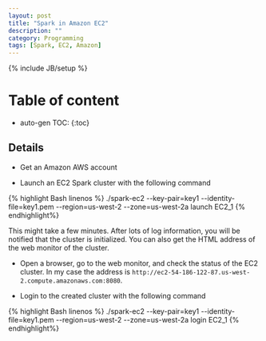 ```yaml
---
layout: post
title: "Spark in Amazon EC2"
description: ""
category: Programming
tags: [Spark, EC2, Amazon]
---
```

{% include JB/setup %}
<script type="text/javascript"
 src="http://cdn.mathjax.org/mathjax/latest/MathJax.js?config=TeX-AMS-MML_HTMLorMML">
</script>
 
# Table of content
* auto-gen TOC:
{:toc}


## Details

- Get an Amazon AWS account


- Launch an EC2 Spark cluster with the following command

{% highlight Bash linenos %}
./spark-ec2 --key-pair=key1 --identity-file=key1.pem --region=us-west-2 --zone=us-west-2a launch EC2_1
{% endhighlight%}

  This might take a few minutes. After lots of log information, you will be notified that the cluster is initialized. You can also get the HTML address of the web monitor of the cluster.

- Open a browser, go to the web monitor, and check the status of the EC2 cluster. In my case the address is `http://ec2-54-186-122-87.us-west-2.compute.amazonaws.com:8080`.

- Login to the created cluster with the following command

{% highlight Bash linenos %}
./spark-ec2 --key-pair=key1 --identity-file=key1.pem --region=us-west-2 --zone=us-west-2a login EC2_1
{% endhighlight%}
